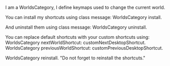 I am a WorldsCategory, I define keymaps used to change the current world.

You can install my shortcuts using class message: 
WorldsCategory install.

And uninstall them using class message:
WorldsCategory uninstall.

You can replace default shortcuts with your custom shortcuts using: 
WorldsCategory nextWorldShortcut: customNextDesktopShortcut.
WorldsCategory previousWorldShortcut: customPreviousDesktopShortcut.

WorldsCategory reinstall. "Do not forget to reinstall the shortcuts."
